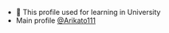 - 👋 This profile used for learning in University
- Main profile [@Arikato111](https://github.com/Arikato111/)

<!---
<p align="center">
  <img src="https://m.media-amazon.com/images/M/MV5BNDVhNzNlNDEtZjllOS00MjcxLTg2ZDgtMWQyMmUzMDYwMmZkXkEyXkFqcGdeQXVyNzI1NzMxNzM@._V1_.jpg">
  <img src="https://media.tenor.com/LyWLGRRhlp4AAAAd/yamauchi-sakura.gif"> 
</p>


- 👀 I’m interested in ...
- 🌱 I’m currently learning ...
- 💞️ I’m looking to collaborate on ...
- 📫 How to reach me ...


nawasan111/nawasan111 is a ✨ special ✨ repository because its `README.md` (this file) appears on your GitHub profile.
You can click the Preview link to take a look at your changes.
--->

